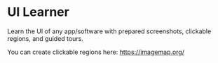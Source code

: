 # UI Learner

Learn the UI of any app/software with prepared screenshots, clickable regions, and guided tours.

You can create clickable regions here:
https://imagemap.org/